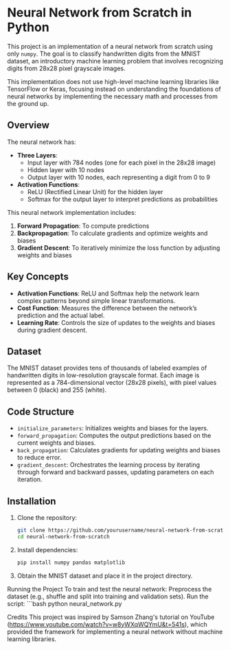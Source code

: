 # Neural Network from Scratch in Python

This project is an implementation of a neural network from scratch using only `numpy`. 
The goal is to classify handwritten digits from the MNIST dataset, an introductory machine 
learning problem that involves recognizing digits from 28x28 pixel grayscale images.

This implementation does not use high-level machine learning libraries like TensorFlow or Keras, 
focusing instead on understanding the foundations of neural networks by implementing the necessary 
math and processes from the ground up.

## Overview

The neural network has:
- **Three Layers**:
  - Input layer with 784 nodes (one for each pixel in the 28x28 image)
  - Hidden layer with 10 nodes
  - Output layer with 10 nodes, each representing a digit from 0 to 9
- **Activation Functions**:
  - ReLU (Rectified Linear Unit) for the hidden layer
  - Softmax for the output layer to interpret predictions as probabilities

This neural network implementation includes:
1. **Forward Propagation**: To compute predictions
2. **Backpropagation**: To calculate gradients and optimize weights and biases
3. **Gradient Descent**: To iteratively minimize the loss function by adjusting weights and biases

## Key Concepts

- **Activation Functions**: ReLU and Softmax help the network learn complex patterns beyond simple linear transformations.
- **Cost Function**: Measures the difference between the network’s prediction and the actual label.
- **Learning Rate**: Controls the size of updates to the weights and biases during gradient descent.

## Dataset

The MNIST dataset provides tens of thousands of labeled examples of handwritten digits in low-resolution grayscale format. 
Each image is represented as a 784-dimensional vector (28x28 pixels), with pixel values between 0 (black) and 255 (white).

## Code Structure

- `initialize_parameters`: Initializes weights and biases for the layers.
- `forward_propagation`: Computes the output predictions based on the current weights and biases.
- `back_propagation`: Calculates gradients for updating weights and biases to reduce error.
- `gradient_descent`: Orchestrates the learning process by iterating through forward and backward passes, updating parameters on each iteration.

## Installation

1. Clone the repository:
   ```bash
   git clone https://github.com/yourusername/neural-network-from-scratch.git
   cd neural-network-from-scratch

2. Install dependencies:
    ```bash 
    pip install numpy pandas matplotlib

3. Obtain the MNIST dataset and place it in the project directory.
   
Running the Project
To train and test the neural network:
Preprocess the dataset (e.g., shuffle and split into training and validation sets).
Run the script:
    ```bash
      python neural_network.py

Credits
This project was inspired by Samson Zhang's tutorial on YouTube (https://www.youtube.com/watch?v=w8yWXqWQYmU&t=541s),
which provided the framework for implementing a neural network without machine learning libraries.
